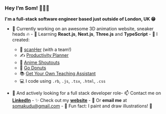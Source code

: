### Hey I’m Som! 👩🏾‍💻
**I'm a full-stack software engineer based just outside of London, UK 😁**

- 👟 Currently working on an awesome 3D animation website, sneaker heads 🔥 - 🌱 Learning **React.js**, **Next.js**, **Three.js** and **TypeScript** - 🚀 I created:
    - 🩻  [scanHer](https://www.scanher.co.uk/) (with a team!)
    - ✍️ [Productivity Planner](https://productivity-planner-sigma.vercel.app/)
    - 🧃 [Anime Shoutouts](https://anime-shoutouts.vercel.app/)
    - 🍩 [Go Donuts](https://somunachima.github.io/threejs-donut/)
    - 📚 [Get Your Own Teaching Assistant](https://github.com/AranSeehra/gyota)
    - 💻 I code using `.rb`, `.js`, `.tsx`, `.html`, `.css` 
    
- 👀 And actively looking for a full stack developer role- 📫 Contact me on [**LinkedIn**](https://www.linkedin.com/in/somakudu/) - ✨ Check out my [**website**](https://www.somunachima.com/) - 📧 Or **email me** at somakudu@gmail.com - 🤗 Fun fact: I paint and draw illustrations! 🎨 
